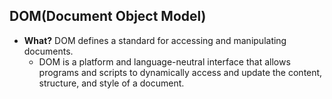## DOM(Document Object Model)
- **What?** DOM defines a standard for accessing and manipulating documents. 
  - DOM is a platform and language-neutral interface that allows programs and scripts to dynamically access and update the content, structure, and style of a document.
